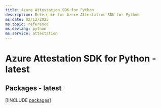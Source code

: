 ```yaml
---
title: Azure Attestation SDK for Python
description: Reference for Azure Attestation SDK for Python
ms.date: 02/12/2025
ms.topic: reference
ms.devlang: python
ms.service: attestation
---
```

# Azure Attestation SDK for Python - latest
## Packages - latest
[!INCLUDE [packages](attestation-index.md)]